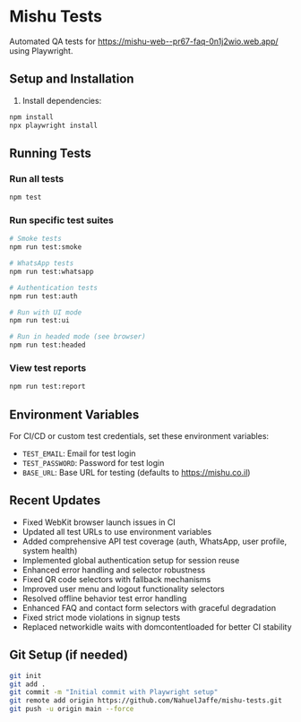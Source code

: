 # Mishu Tests

Automated QA tests for https://mishu-web--pr67-faq-0n1j2wio.web.app/ using Playwright.

## Setup and Installation

1. Install dependencies:
```bash
npm install
npx playwright install
```

## Running Tests

### Run all tests
```bash
npm test
```

### Run specific test suites
```bash
# Smoke tests
npm run test:smoke

# WhatsApp tests
npm run test:whatsapp

# Authentication tests
npm run test:auth

# Run with UI mode
npm run test:ui

# Run in headed mode (see browser)
npm run test:headed
```

### View test reports
```bash
npm run test:report
```

## Environment Variables

For CI/CD or custom test credentials, set these environment variables:
- `TEST_EMAIL`: Email for test login
- `TEST_PASSWORD`: Password for test login
- `BASE_URL`: Base URL for testing (defaults to https://mishu.co.il)

## Recent Updates

- Fixed WebKit browser launch issues in CI
- Updated all test URLs to use environment variables
- Added comprehensive API test coverage (auth, WhatsApp, user profile, system health)
- Implemented global authentication setup for session reuse
- Enhanced error handling and selector robustness
- Fixed QR code selectors with fallback mechanisms
- Improved user menu and logout functionality selectors
- Resolved offline behavior test error handling
- Enhanced FAQ and contact form selectors with graceful degradation
- Fixed strict mode violations in signup tests
- Replaced networkidle waits with domcontentloaded for better CI stability

## Git Setup (if needed)

```bash
git init
git add .
git commit -m "Initial commit with Playwright setup"
git remote add origin https://github.com/NahuelJaffe/mishu-tests.git
git push -u origin main --force
```

